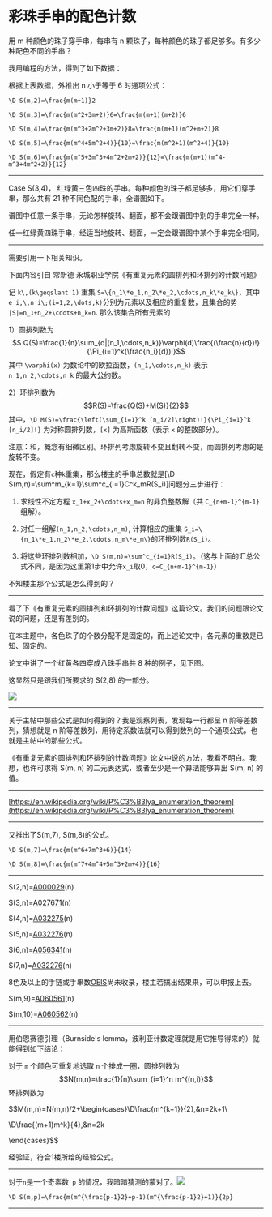 # 彩珠手串的配色计数

用 m 种颜色的珠子穿手串，每串有 n 颗珠子，每种颜色的珠子都足够多。有多少种配色不同的手串？

我用编程的方法，得到了如下数据：



根据上表数据，外推出 n 小于等于 6 时通项公式：

`\D S(m,2)=\frac{m(m+1)}2`

`\D S(m,3)=\frac{m(m^2+3m+2)}6=\frac{m(m+1)(m+2)}6`

`\D S(m,4)=\frac{m(m^3+2m^2+3m+2)}8=\frac{m(m+1)(m^2+m+2)}8`

`\D S(m,5)=\frac{m(m^4+5m^2+4)}{10}=\frac{m(m^2+1)(m^2+4)}{10}`

`\D S(m,6)=\frac{m(m^5+3m^3+4m^2+2m+2)}{12}=\frac{m(m+1)(m^4-m^3+4m^2+2)}{12}`





---
Case S(3,4)， 红绿黄三色四珠的手串。每种颜色的珠子都足够多，用它们穿手串，那么共有 21 种不同色配的手串，全谱图如下。

谱图中任意一条手串，无论怎样旋转、翻面，都不会跟谱图中别的手串完全一样。

任一红绿黄四珠手串，经适当地旋转、翻面，一定会跟谱图中某个手串完全相同。







---
需要引用一下相关知识。



下面内容引自 常新德 永城职业学院《有重复元素的圆排列和环排列的计数问题》



记 `k\,(k\geqslant 1)` 重集 `S=\{n_1\*e_1,n_2\*e_2,\cdots,n_k\*e_k\}`，其中 `e_i,\,n_i\;(i=1,2,\dots,k)`分别为元素以及相应的重复数，且集合的势 `|S|=n_1+n_2+\cdots+n_k=n`. 那么该集合所有元素的

1）圆排列数为$$ Q(S)=\frac{1}{n}\sum_{d|(n_1,\cdots,n_k)}\varphi(d)\frac{(\frac{n}{d})!}{\Pi_{i=1}^k(\frac{n_i}{d})!}$$其中 `\varphi(x)` 为数论中的欧拉函数，`(n_1,\cdots,n_k)` 表示 `n_1,n_2,\cdots,n_k` 的最大公约数。

2）环排列数为$$R(S)=\frac{Q(S)+M(S)}{2}$$其中，`\D M(S)=\frac{\left(\sum_{i=1}^k [n_i/2]\right)!}{\Pi_{i=1}^k [n_i/2]!}` 为对称圆排列数，`[x]` 为高斯函数（表示 `x` 的整数部分）。

注意：和，概念有细微区别。环排列考虑旋转不变且翻转不变，而圆排列考虑的是旋转不变。



现在，假定有`c`种`k`重集，那么楼主的手串总数就是\[\D S(m,n)=\sum^m_{k=1}\sum^c_{i=1}C^k_mR(S_i)\]问题分三步进行：

1. 求线性不定方程 `x_1+x_2+\cdots+x_m=n` 的非负整数解（共 `C_{n+m-1}^{m-1}` 组解）。

2. 对任一组解`(n_1,n_2,\cdots,n_m)`, 计算相应的重集 `S_i=\{n_1\*e_1,n_2\*e_2,\cdots,n_m\*e_m\}`的环排列数`R(S_i)`。

3. 将这些环排列数相加，`\D S(m,n)=\sum^c_{i=1}R(S_i)`。（这与上面的汇总公式不同，是因为这里第1步中允许`x_i`取0，`c=C_{n+m-1}^{m-1}`）



不知楼主那个公式是怎么得到的？

---
看了下《有重复元素的圆排列和环排列的计数问题》这篇论文。我们的问题跟论文说的问题，还是有差别的。

在本主题中，各色珠子的个数分配不是固定的，而上述论文中，各元素的重数是已知、固定的。

论文中讲了一个红黄各四穿成八珠手串共 8 种的例子，见下图。

这显然只是跟我们所要求的 S(2,8) 的一部分。

![](https://bbs.emath.ac.cn/data/attachment/forum/201610/27/135509zf8wiqdwdw3d28od.png)


---
关于主帖中那些公式是如何得到的？我是观察列表，发现每一行都呈 n 阶等差数列，猜想就是 n 阶等差数列，用待定系数法就可以得到数列的一个通项公式，也就是主帖中的那些公式。

《有重复元素的圆排列和环排列的计数问题》论文中说的方法，我看不明白。我想，也许可求得 S(m, n) 的二元表达式，或者至少是一个算法能够算出 S(m, n) 的值。

---
[https://en.wikipedia.org/wiki/P%C3%B3lya_enumeration_theorem](https://en.wikipedia.org/wiki/P%C3%B3lya_enumeration_theorem)

---
又推出了S(m,7), S(m,8)的公式。

`\D S(m,7)=\frac{m(m^6+7m^3+6)}{14}`

`\D S(m,8)=\frac{m(m^7+4m^4+5m^3+2m+4)}{16}`

---
S(2,n)=[A000029](http://oeis.org/A000029)(n)

S(3,n)=[A027671](http://oeis.org/A027671)(n)

S(4,n)=[A032275](http://oeis.org/A032275)(n)

S(5,n)=[A032276](http://oeis.org/A032276)(n)

S(6,n)=[A056341](http://oeis.org/A056341)(n)

S(7,n)=[A032276](http://oeis.org/A032276)(n)



8色及以上的手链或手串数[OEIS](http://oeis.org/)尚未收录，楼主若搞出结果来，可以申报上去。



S(m,9)=[A060561](http://oeis.org/A060561)(n)

S(m,10)=[A060562](http://oeis.org/A060562)(n)

---
用伯恩赛德引理（Burnside's lemma，波利亚计数定理就是用它推导得来的）就能得到如下结论：

对于 `m` 个颜色可重复地选取 `n` 个排成一圈，圆排列数为$$N(m,n)=\frac{1}{n}\sum_{i=1}^n m^{(n,i)}$$环排列数为

$$M(m,n)=N(m,n)/2+\begin{cases}\D\frac{m^{k+1}}{2},&n=2k+1\\

\D\frac{(m+1)m^k}{4},&n=2k

\end{cases}$$

经验证，符合1楼所给的经验公式。

---
对于`n`是一个奇素数` p` 的情况，我暗暗猜测的蒙对了。![](https://bbs.emath.ac.cn/)




`\D S(m,p)=\frac{m(m^{\frac{p-1}2}+p-1)(m^{\frac{p-1}2}+1)}{2p}`

---
